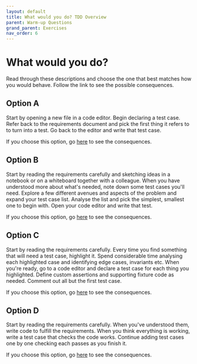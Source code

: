 ```yaml
---
layout: default
title: What would you do? TDD Overview
parent: Warm-up Questions
grand_parent: Exercises
nav_order: 6
---
```


# What would you do?

Read through these descriptions and choose the one that best matches how you would behave. Follow the link to see the possible consequences.

## Option A

Start by opening a new file in a code editor. Begin declaring a test case. Refer back to the requirements document and pick the first thing it refers to to turn into a test. Go back to the editor and write that test case. 

If you choose this option, go [here](https://emilybache.github.io/exercises/consequences/tdd_overview_A.html) to see the consequences.


## Option B

Start by reading the requirements carefully and sketching ideas in a notebook or on a whiteboard together with a colleague. When you have understood more about what's needed, note down some test cases you'll need. Explore a few different avenues and aspects of the problem and expand your test case list. Analyse the list and pick the simplest, smallest one to begin with. Open your code editor and write that test.

If you choose this option, go [here](https://emilybache.github.io/exercises/consequences/tdd_overview_B.html) to see the consequences.

## Option C

Start by reading the requirements carefully. Every time you find something that will need a test case, highlight it. Spend considerable time analysing each highlighted case and identifying edge cases, invariants etc. When you're ready, go to a code editor and declare a test case for each thing you highlighted. Define custom assertions and supporting fixture code as needed. Comment out all but the first test case.

If you choose this option, go [here](https://emilybache.github.io/exercises/consequences/tdd_overview_C.html) to see the consequences.

## Option D

Start by reading the requirements carefully. When you've understood them, write code to fulfill the requirements. When you think everything is working, write a test case that checks the code works. Continue adding test cases one by one checking each passes as you finish it.

If you choose this option, go [here](https://emilybache.github.io/exercises/consequences/tdd_overview_D.html) to see the consequences.
